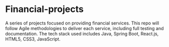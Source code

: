 # Financial-projects
A series of projects focused on providing financial services. This repo will follow Agile methodologies to deliver each service, including full testing and documentation. The tech stack used includes Java, Spring Boot, React.js, HTML5, CSS3, JavaScript.
